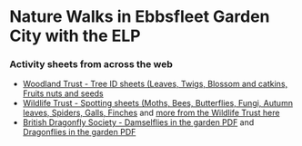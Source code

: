 # Nature Walks in Ebbsfleet Garden City with the ELP

### Activity sheets from across the web

- [Woodland Trust - Tree ID sheets (Leaves, Twigs, Blossom and catkins, Fruits nuts and seeds](https://www.woodlandtrust.org.uk/blog/2020/03/tree-id-kids/)
- [Wildlife Trust - Spotting sheets (Moths, Bees, Butterflies, Fungi, Autumn leaves, Spiders, Galls, Finches](https://sussexwildlifetrust.org.uk/discover/go-wild-at-home/activity-sheets/spotting-sheets) and [more from the Wildlife Trust here](https://www.wildlifewatch.org.uk/activities)
- [British Dragonfly Society - Damselflies in the garden PDF](https://british-dragonflies.org.uk/wp-content/uploads/2019/05/Exploring-Activity-Part-1.-Damselflies-in-the-garden-1.pdf) and [Dragonflies in the garden PDF](https://british-dragonflies.org.uk/wp-content/uploads/2019/05/Exploring-Activity-Part-2.-Dragonflies-in-the-garden.pdf)
